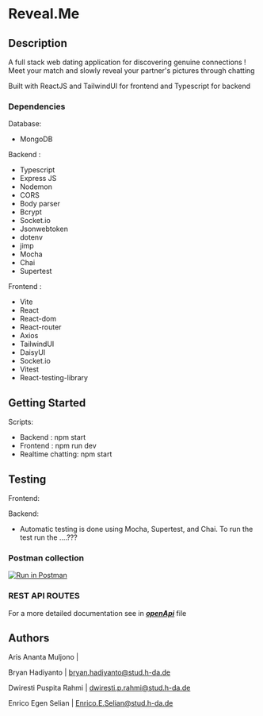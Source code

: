 # Reveal.Me

## Description

A full stack web dating application for discovering genuine connections ! Meet your match and slowly reveal your partner's pictures through chatting

Built with ReactJS and TailwindUI for frontend and Typescript for backend

### Dependencies

Database:

- MongoDB

Backend :

- Typescript
- Express JS
- Nodemon
- CORS
- Body parser
- Bcrypt
- Socket.io
- Jsonwebtoken
- dotenv
- jimp
- Mocha
- Chai
- Supertest

Frontend :

- Vite
- React
- React-dom
- React-router
- Axios
- TailwindUI
- DaisyUI
- Socket.io
- Vitest
- React-testing-library

## Getting Started

Scripts:

- Backend : npm start
- Frontend : npm run dev
- Realtime chatting: npm start

## Testing

Frontend:

Backend:

- Automatic testing is done using Mocha, Supertest, and Chai. To run the test run the ....???

### Postman collection

[![Run in Postman](https://run.pstmn.io/button.svg)](https://app.getpostman.com/run-collection/cf4410757371a6823eb0?action=collection%2Fimport)

### REST API ROUTES

For a more detailed documentation see in **_[openApi][openApi]_** file

## Authors

Aris Ananta Muljono |

Bryan Hadiyanto | bryan.hadiyanto@stud.h-da.de

Dwiresti Puspita Rahmi | dwiresti.p.rahmi@stud.h-da.de

Enrico Egen Selian | Enrico.E.Selian@stud.h-da.de

[openApi]: https://code.fbi.h-da.de/stdwrahm/reveal.me/-/blob/main/Backend/reveal.me/openApi/openapi.yaml#/
